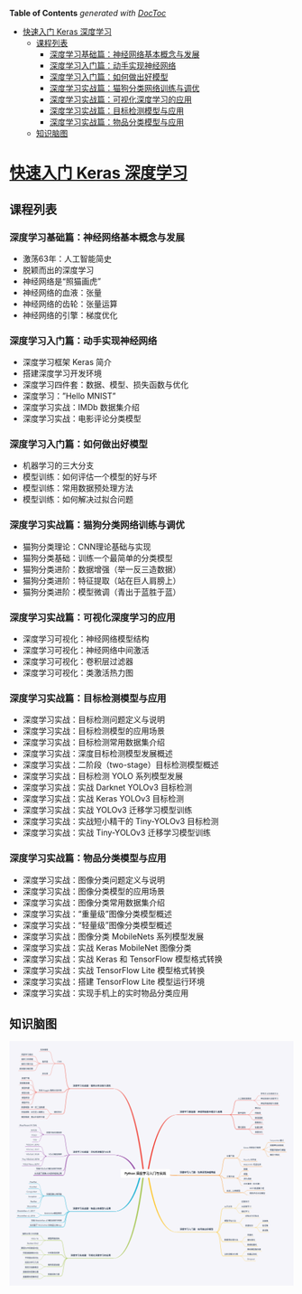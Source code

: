 <!-- START doctoc generated TOC please keep comment here to allow auto update -->
<!-- DON'T EDIT THIS SECTION, INSTEAD RE-RUN doctoc TO UPDATE -->
**Table of Contents**  *generated with [DocToc](https://github.com/thlorenz/doctoc)*

- [快速入门 Keras 深度学习](#%E5%BF%AB%E9%80%9F%E5%85%A5%E9%97%A8-keras-%E6%B7%B1%E5%BA%A6%E5%AD%A6%E4%B9%A0)
  - [课程列表](#%E8%AF%BE%E7%A8%8B%E5%88%97%E8%A1%A8)
    - [深度学习基础篇：神经网络基本概念与发展](#%E6%B7%B1%E5%BA%A6%E5%AD%A6%E4%B9%A0%E5%9F%BA%E7%A1%80%E7%AF%87%E7%A5%9E%E7%BB%8F%E7%BD%91%E7%BB%9C%E5%9F%BA%E6%9C%AC%E6%A6%82%E5%BF%B5%E4%B8%8E%E5%8F%91%E5%B1%95)
    - [深度学习入门篇：动手实现神经网络](#%E6%B7%B1%E5%BA%A6%E5%AD%A6%E4%B9%A0%E5%85%A5%E9%97%A8%E7%AF%87%E5%8A%A8%E6%89%8B%E5%AE%9E%E7%8E%B0%E7%A5%9E%E7%BB%8F%E7%BD%91%E7%BB%9C)
    - [深度学习入门篇：如何做出好模型](#%E6%B7%B1%E5%BA%A6%E5%AD%A6%E4%B9%A0%E5%85%A5%E9%97%A8%E7%AF%87%E5%A6%82%E4%BD%95%E5%81%9A%E5%87%BA%E5%A5%BD%E6%A8%A1%E5%9E%8B)
    - [深度学习实战篇：猫狗分类网络训练与调优](#%E6%B7%B1%E5%BA%A6%E5%AD%A6%E4%B9%A0%E5%AE%9E%E6%88%98%E7%AF%87%E7%8C%AB%E7%8B%97%E5%88%86%E7%B1%BB%E7%BD%91%E7%BB%9C%E8%AE%AD%E7%BB%83%E4%B8%8E%E8%B0%83%E4%BC%98)
    - [深度学习实战篇：可视化深度学习的应用](#%E6%B7%B1%E5%BA%A6%E5%AD%A6%E4%B9%A0%E5%AE%9E%E6%88%98%E7%AF%87%E5%8F%AF%E8%A7%86%E5%8C%96%E6%B7%B1%E5%BA%A6%E5%AD%A6%E4%B9%A0%E7%9A%84%E5%BA%94%E7%94%A8)
    - [深度学习实战篇：目标检测模型与应用](#%E6%B7%B1%E5%BA%A6%E5%AD%A6%E4%B9%A0%E5%AE%9E%E6%88%98%E7%AF%87%E7%9B%AE%E6%A0%87%E6%A3%80%E6%B5%8B%E6%A8%A1%E5%9E%8B%E4%B8%8E%E5%BA%94%E7%94%A8)
    - [深度学习实战篇：物品分类模型与应用](#%E6%B7%B1%E5%BA%A6%E5%AD%A6%E4%B9%A0%E5%AE%9E%E6%88%98%E7%AF%87%E7%89%A9%E5%93%81%E5%88%86%E7%B1%BB%E6%A8%A1%E5%9E%8B%E4%B8%8E%E5%BA%94%E7%94%A8)
  - [知识脑图](#%E7%9F%A5%E8%AF%86%E8%84%91%E5%9B%BE)

<!-- END doctoc generated TOC please keep comment here to allow auto update -->

# [快速入门 Keras 深度学习](https://edu.csdn.net/course/detail/26109)

## 课程列表

### 深度学习基础篇：神经网络基本概念与发展

- 激荡63年：人工智能简史
- 脱颖而出的深度学习
- 神经网络是“照猫画虎”
- 神经网络的血液：张量
- 神经网络的齿轮：张量运算
- 神经网络的引擎：梯度优化

### 深度学习入门篇：动手实现神经网络

- 深度学习框架 Keras 简介
- 搭建深度学习开发环境
- 深度学习四件套：数据、模型、损失函数与优化
- 深度学习：”Hello MNIST”
- 深度学习实战：IMDb 数据集介绍
- 深度学习实战：电影评论分类模型

### 深度学习入门篇：如何做出好模型

- 机器学习的三大分支
- 模型训练：如何评估一个模型的好与坏
- 模型训练：常用数据预处理方法
- 模型训练：如何解决过拟合问题

### 深度学习实战篇：猫狗分类网络训练与调优

- 猫狗分类理论：CNN理论基础与实现
- 猫狗分类基础：训练一个最简单的分类模型
- 猫狗分类进阶：数据增强（举一反三造数据）
- 猫狗分类进阶：特征提取（站在巨人肩膀上）
- 猫狗分类进阶：模型微调（青出于蓝胜于蓝）

### 深度学习实战篇：可视化深度学习的应用

- 深度学习可视化：神经网络模型结构
- 深度学习可视化：神经网络中间激活
- 深度学习可视化：卷积层过滤器
- 深度学习可视化：类激活热力图

### 深度学习实战篇：目标检测模型与应用

- 深度学习实战：目标检测问题定义与说明
- 深度学习实战：目标检测模型的应用场景
- 深度学习实战：目标检测常用数据集介绍
- 深度学习实战：深度目标检测模型发展概述
- 深度学习实战：二阶段（two-stage）目标检测模型概述
- 深度学习实战：目标检测 YOLO 系列模型发展
- 深度学习实战：实战 Darknet YOLOv3 目标检测
- 深度学习实战：实战 Keras YOLOv3 目标检测
- 深度学习实战：实战 YOLOv3 迁移学习模型训练
- 深度学习实战：实战短小精干的 Tiny-YOLOv3 目标检测
- 深度学习实战：实战 Tiny-YOLOv3 迁移学习模型训练

### 深度学习实战篇：物品分类模型与应用

- 深度学习实战：图像分类问题定义与说明
- 深度学习实战：图像分类模型的应用场景
- 深度学习实战：图像分类常用数据集介绍
- 深度学习实战：“重量级”图像分类模型概述
- 深度学习实战：“轻量级”图像分类模型概述
- 深度学习实战：图像分类 MobileNets 系列模型发展
- 深度学习实战：实战 Keras MobileNet 图像分类
- 深度学习实战：实战 Keras 和 TensorFlow 模型格式转换
- 深度学习实战：实战 TensorFlow Lite 模型格式转换
- 深度学习实战：搭建 TensorFlow Lite 模型运行环境
- 深度学习实战：实现手机上的实时物品分类应用

## 知识脑图

![学习路线](learning_graph.png)


